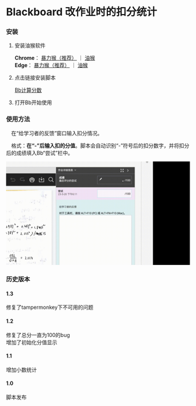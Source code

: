 # Blackboard 改作业时的扣分统计


### 安装

1. 安装油猴软件

   **Chrome**：
   [暴力猴（推荐）](https://chrome.google.com/webstore/detail/violentmonkey/jinjaccalgkegednnccohejagnlnfdag?hl=zh-CN) ｜
   [油猴](https://chrome.google.com/webstore/detail/tampermonkey/dhdgffkkebhmkfjojejmpbldmpobfkfo?hl=zh-CN) 
   <br>
   **Edge**：
   [暴力猴（推荐）](https://microsoftedge.microsoft.com/addons/detail/%E6%9A%B4%E5%8A%9B%E7%8C%B4/eeagobfjdenkkddmbclomhiblgggliao?hl=zh-CN) ｜
   [油猴](https://microsoftedge.microsoft.com/addons/detail/tampermonkey/iikmkjmpaadaobahmlepeloendndfphd) 

2. 点击链接安装脚本

   [Bb计算分数](https://greasyfork.org/zh-CN/scripts/462240-bb%E8%AE%A1%E7%AE%97%E5%88%86%E6%95%B0)

3. 打开Bb开始使用

### 使用方法

&emsp;在“给学习者的反馈”窗口输入扣分情况。

&emsp;格式：**在“-”后输入扣的分值**。脚本会自动识别“-”符号后的扣分数字，并将扣分后的成绩填入Bb“尝试”栏中。

<img src="demo.gif" alt="demo" width="640" />

### 历史版本
#### 1.3
修复了tampermonkey下不可用的问题

#### 1.2
修复了总分一直为100的bug <br>
增加了初始化分值显示

#### 1.1

增加小数统计

#### 1.0

脚本发布


